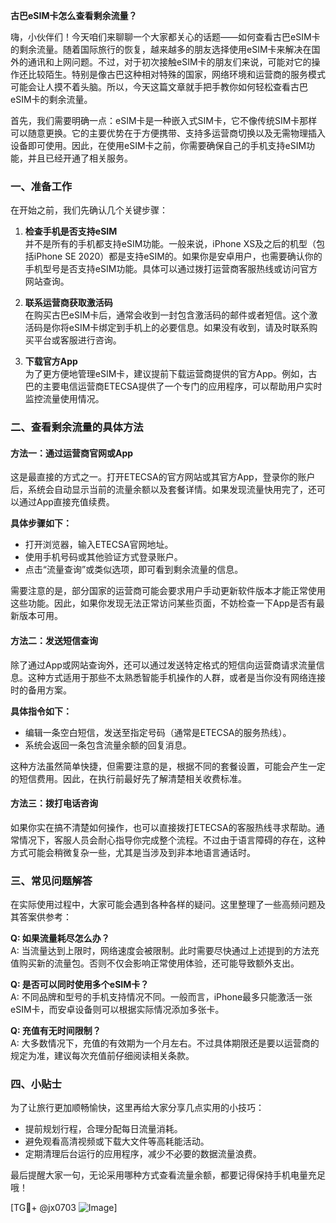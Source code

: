 **古巴eSIM卡怎么查看剩余流量？**

嗨，小伙伴们！今天咱们来聊聊一个大家都关心的话题——如何查看古巴eSIM卡的剩余流量。随着国际旅行的恢复，越来越多的朋友选择使用eSIM卡来解决在国外的通讯和上网问题。不过，对于初次接触eSIM卡的朋友们来说，可能对它的操作还比较陌生。特别是像古巴这种相对特殊的国家，网络环境和运营商的服务模式可能会让人摸不着头脑。所以，今天这篇文章就手把手教你如何轻松查看古巴eSIM卡的剩余流量。

首先，我们需要明确一点：eSIM卡是一种嵌入式SIM卡，它不像传统SIM卡那样可以随意更换。它的主要优势在于方便携带、支持多运营商切换以及无需物理插入设备即可使用。因此，在使用eSIM卡之前，你需要确保自己的手机支持eSIM功能，并且已经开通了相关服务。

### 一、准备工作

在开始之前，我们先确认几个关键步骤：

1. **检查手机是否支持eSIM**  
   并不是所有的手机都支持eSIM功能。一般来说，iPhone XS及之后的机型（包括iPhone SE 2020）都是支持eSIM的。如果你是安卓用户，也需要确认你的手机型号是否支持eSIM功能。具体可以通过拨打运营商客服热线或访问官方网站查询。

2. **联系运营商获取激活码**  
   在购买古巴eSIM卡后，通常会收到一封包含激活码的邮件或者短信。这个激活码是你将eSIM卡绑定到手机上的必要信息。如果没有收到，请及时联系购买平台或客服进行咨询。

3. **下载官方App**  
   为了更方便地管理eSIM卡，建议提前下载运营商提供的官方App。例如，古巴的主要电信运营商ETECSA提供了一个专门的应用程序，可以帮助用户实时监控流量使用情况。

### 二、查看剩余流量的具体方法

#### 方法一：通过运营商官网或App

这是最直接的方式之一。打开ETECSA的官方网站或其官方App，登录你的账户后，系统会自动显示当前的流量余额以及套餐详情。如果发现流量快用完了，还可以通过App直接充值续费。

**具体步骤如下：**
- 打开浏览器，输入ETECSA官网地址。
- 使用手机号码或其他验证方式登录账户。
- 点击“流量查询”或类似选项，即可看到剩余流量的信息。

需要注意的是，部分国家的运营商可能会要求用户手动更新软件版本才能正常使用这些功能。因此，如果你发现无法正常访问某些页面，不妨检查一下App是否有最新版本可用。

#### 方法二：发送短信查询

除了通过App或网站查询外，还可以通过发送特定格式的短信向运营商请求流量信息。这种方式适用于那些不太熟悉智能手机操作的人群，或者是当你没有网络连接时的备用方案。

**具体指令如下：**
- 编辑一条空白短信，发送至指定号码（通常是ETECSA的服务热线）。
- 系统会返回一条包含流量余额的回复消息。

这种方法虽然简单快捷，但需要注意的是，根据不同的套餐设置，可能会产生一定的短信费用。因此，在执行前最好先了解清楚相关收费标准。

#### 方法三：拨打电话咨询

如果你实在搞不清楚如何操作，也可以直接拨打ETECSA的客服热线寻求帮助。通常情况下，客服人员会耐心指导你完成整个流程。不过由于语言障碍的存在，这种方式可能会稍微复杂一些，尤其是当涉及到非本地语言通话时。

### 三、常见问题解答

在实际使用过程中，大家可能会遇到各种各样的疑问。这里整理了一些高频问题及其答案供参考：

**Q: 如果流量耗尽怎么办？**  
A: 当流量达到上限时，网络速度会被限制。此时需要尽快通过上述提到的方法充值购买新的流量包。否则不仅会影响正常使用体验，还可能导致额外支出。

**Q: 是否可以同时使用多个eSIM卡？**  
A: 不同品牌和型号的手机支持情况不同。一般而言，iPhone最多只能激活一张eSIM卡，而安卓设备则可以根据实际情况添加多张卡。

**Q: 充值有无时间限制？**  
A: 大多数情况下，充值的有效期为一个月左右。不过具体期限还是要以运营商的规定为准，建议每次充值前仔细阅读相关条款。

### 四、小贴士

为了让旅行更加顺畅愉快，这里再给大家分享几点实用的小技巧：
- 提前规划行程，合理分配每日流量消耗。
- 避免观看高清视频或下载大文件等高耗能活动。
- 定期清理后台运行的应用程序，减少不必要的数据流量浪费。

最后提醒大家一句，无论采用哪种方式查看流量余额，都要记得保持手机电量充足哦！

[TG💪+ @jx0703 ![Image](https://github.com/user-attachments/assets/dbca1d08-cadb-493c-b0ec-ad6f7a83f270)]